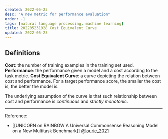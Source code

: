 ```yaml
---
created: 2022-05-23
desc: "A new metric for performance evaluation"
order: -1
tags: [natural language processing, machine learning]
title: 202205231928 Cost Equivalent Curve
updated: 2022-05-23
---
```


## Definitions

**Cost**: the number of training examples in the training set used.
**Performance**: the performance given a model and a cost according to the task metric.
**Cost Equivalent Curve**: a curve depicting the relation between cost and performance. For a target performance score, the smaller the cost is, the better the model is.

The underlying assumption of the curve is that such relationship between cost and performance is *continuous* and *strictly monotonic*.

---
Reference:
- [[UNICORN on RAINBOW A Universal Commonsense Reasoning Model on a New Multitask Benchmark]] [@lourie_2021](zotero://select/items/@lourie_2021)